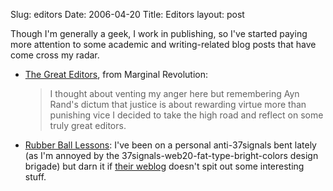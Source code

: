 Slug: editors
Date: 2006-04-20
Title: Editors
layout: post

Though I&#39;m generally a geek, I work in publishing, so I&#39;ve started paying more attention to some academic and writing-related blog posts that have come cross my radar.

* [The Great Editors](http://www.marginalrevolution.com/marginalrevolution/2006/04/the_great_edito.html), from Marginal Revolution: <blockquote>I thought about venting my anger here but remembering Ayn Rand&#39;s dictum that justice is about rewarding virtue more than punishing vice I decided to take the high road and reflect on some truly great editors.</blockquote>
* [Rubber Ball Lessons](http://37signals.com/svn/archives2/rubber_ball_lessons.php): I&#39;ve been on a personal anti-37signals bent lately (as I&#39;m annoyed by the 37signals-web20-fat-type-bright-colors design brigade) but darn it if [their weblog](http://37signals.com/svn/) doesn&#39;t spit out some interesting stuff.
